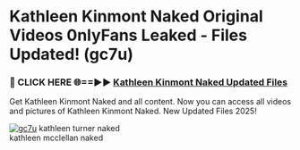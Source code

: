 # Kathleen Kinmont Naked Original Videos 0nlyFans Leaked - Files Updated! (gc7u)

<h3>🔴 CLICK HERE 🌐==►► <a href="https://tinyurl.com/yckcrads" rel="nofollow">Kathleen Kinmont Naked Updated Files</a></h3>

Get Kathleen Kinmont Naked and all content. Now you can access all videos and pictures of Kathleen Kinmont Naked. New Updated Files 2025!

[![gc7u](https://i.imgur.com/hpKpOFt.gif)](https://tinyurl.com/yckcrads)
kathleen turner naked<br>
kathleen mcclellan naked